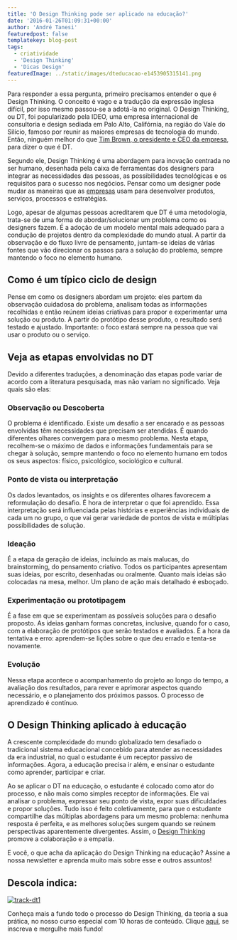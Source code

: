 ```yaml
---
title: 'O Design Thinking pode ser aplicado na educação?'
date: '2016-01-26T01:09:31+00:00'
author: 'André Tanesi'
featuredpost: false
templatekey: blog-post
tags:
  - criatividade
  - 'Design Thinking'
  - 'Dicas Design'
featuredImage: ../static/images/dteducacao-e1453905315141.png
---
```


Para responder a essa pergunta, primeiro precisamos entender o que é Design Thinking. O conceito é vago e a tradução da expressão inglesa difícil, por isso mesmo passou-se a adotá-la no original. O Design Thinking, ou DT, foi popularizado pela IDEO, uma empresa internacional de consultoria e design sediada em Palo Alto, Califórnia, na região do Vale do Silício, famoso por reunir as maiores empresas de tecnologia do mundo. Então, ninguém melhor do que [<u>Tim Brown, o presidente e CEO da empresa</u>](https://www.ideo.com/about/), para dizer o que é DT.

Segundo ele, Design Thinking é uma abordagem para inovação centrada no ser humano, desenhada pela caixa de ferramentas dos designers para integrar as necessidades das pessoas, as possibilidades tecnológicas e os requisitos para o sucesso nos negócios. Pensar como um designer pode mudar as maneiras que as [<u>empresas</u>](http://www.descola.org/para-empresas) usam para desenvolver produtos, serviços, processos e estratégias.

Logo, apesar de algumas pessoas acreditarem que DT é uma metodologia, trata-se de uma forma de abordar/solucionar um problema como os designers fazem. É a adoção de um modelo mental mais adequado para a condução de projetos dentro da complexidade do mundo atual. A partir da observação e do fluxo livre de pensamento, juntam-se ideias de várias fontes que vão direcionar os passos para a solução do problema, sempre mantendo o foco no elemento humano.

## Como é um típico ciclo de design

Pense em como os designers abordam um projeto: eles partem da observação cuidadosa do problema, analisam todas as informações recolhidas e então reúnem ideias criativas para propor e experimentar uma solução ou produto. A partir do protótipo desse produto, o resultado será testado e ajustado. Importante: o foco estará sempre na pessoa que vai usar o produto ou o serviço.

## Veja as etapas envolvidas no DT

Devido a diferentes traduções, a denominação das etapas pode variar de acordo com a literatura pesquisada, mas não variam no significado. Veja quais são elas:

### Observação ou Descoberta

O problema é identificado. Existe um desafio a ser encarado e as pessoas envolvidas têm necessidades que precisam ser atendidas. É quando diferentes olhares convergem para o mesmo problema. Nesta etapa, recolhem-se o máximo de dados e informações fundamentais para se chegar à solução, sempre mantendo o foco no elemento humano em todos os seus aspectos: físico, psicológico, sociológico e cultural.

### Ponto de vista ou interpretação

Os dados levantados, os insights e os diferentes olhares favorecem a reformulação do desafio. É hora de interpretar o que foi aprendido. Essa interpretação será influenciada pelas histórias e experiências individuais de cada um no grupo, o que vai gerar variedade de pontos de vista e múltiplas possibilidades de solução.

### Ideação

É a etapa da geração de ideias, incluindo as mais malucas, do brainstorming, do pensamento criativo. Todos os participantes apresentam suas ideias, por escrito, desenhadas ou oralmente. Quanto mais ideias são colocadas na mesa, melhor. Um plano de ação mais detalhado é esboçado.

### Experimentação ou prototipagem

É a fase em que se experimentam as possíveis soluções para o desafio proposto. As ideias ganham formas concretas, inclusive, quando for o caso, com a elaboração de protótipos que serão testados e avaliados. É a hora da tentativa e erro: aprendem-se lições sobre o que deu errado e tenta-se novamente.

### Evolução

Nessa etapa acontece o acompanhamento do projeto ao longo do tempo, a avaliação dos resultados, para rever e aprimorar aspectos quando necessário, e o planejamento dos próximos passos. O processo de aprendizado é contínuo.

## O Design Thinking aplicado à educação

A crescente complexidade do mundo globalizado tem desafiado o tradicional sistema educacional concebido para atender as necessidades da era industrial, no qual o estudante é um receptor passivo de informações. Agora, a educação precisa ir além, e ensinar o estudante como aprender, participar e criar.

Ao se aplicar o DT na educação, o estudante é colocado como ator do processo, e não mais como simples receptor de informações. Ele vai analisar o problema, expressar seu ponto de vista, expor suas dificuldades e propor soluções. Tudo isso é feito coletivamente, para que o estudante compartilhe das múltiplas abordagens para um mesmo problema: nenhuma resposta é perfeita, e as melhores soluções surgem quando se reúnem perspectivas aparentemente divergentes. Assim, o [<u>Design Thinking</u>](http://www.descola.org/track/1/design-thinking) promove a colaboração e a empatia.

E você, o que acha da aplicação do Design Thinking na educação? Assine a nossa newsletter e aprenda muito mais sobre esse e outros assuntos!

## Descola indica:

[![track-dt1](http://descola.org/drops/wp-content/uploads/2016/01/track-dt1-1024x500.jpg)](http://descola.org/track/1/design-thinking)

Conheça mais a fundo todo o processo do Design Thinking, da teoria a sua prática, no nosso curso especial com 10 horas de conteúdo. Clique [aqui](http://descola.org/track/1/design-thinking), se inscreva e mergulhe mais fundo!
